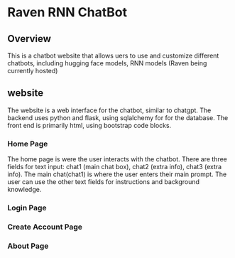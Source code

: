 # Raven RNN ChatBot

## Overview

This is a chatbot website that allows uers to use and customize different chatbots, including hugging face models, RNN models (Raven being currently hosted)

## website

The website is a web interface for the chatbot, similar to chatgpt. The backend uses python and flask, using sqlalchemy for for the database. The front end is primarily html, using bootstrap code blocks.

### Home Page

The home page is were the user interacts with the chatbot. There are three fields for text input: chat1 (main chat box), chat2 (extra info), chat3 (extra info). The main chat(chat1) is where the user enters their main prompt. The user can use the other text fields for instructions and background knowledge.

### Login Page

### Create Account Page

### About Page

